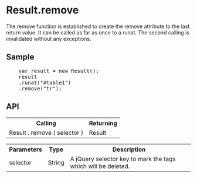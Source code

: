 <H1>Result.remove</H1>

The remove function is established to create the remove attribute to the last return value.
It can be called as far as once to a runat. The second calling is invalidated without any exceptions.

<h2>Sample</h2>
<pre>
	var result = new Result();
	result
	.runat("#table1")
	.remove("tr");
</pre>

<h2>API</h2>

<table>
<tr><th>Calling</th><th>Returning</th></tr>
<tr><td>Result . remove ( selector )</td><td>Result</td></tr>
</table>

<table>
<tr><th>Parameters</th><th>Type</th><th>Description</th></tr>
<tr><td>selector</td><td>String</td><td>A jQuery selector key to mark the tags which will be deleted.</td></tr>
</table>

